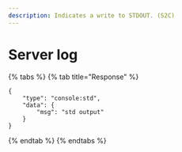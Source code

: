 ```yaml
---
description: Indicates a write to STDOUT. (S2C)
---
```


# Server log

{% tabs %}
{% tab title="Response" %}
```
{
    "type": "console:std",
    "data": {
        "msg": "std output"
    }
}
```
{% endtab %}
{% endtabs %}
